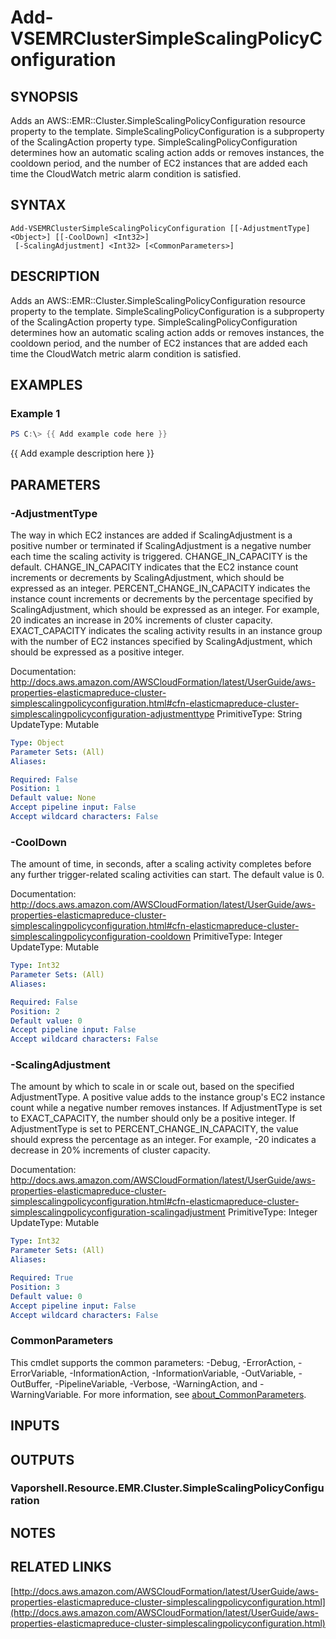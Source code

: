 # Add-VSEMRClusterSimpleScalingPolicyConfiguration

## SYNOPSIS
Adds an AWS::EMR::Cluster.SimpleScalingPolicyConfiguration resource property to the template.
SimpleScalingPolicyConfiguration is a subproperty of the ScalingAction property type.
SimpleScalingPolicyConfiguration determines how an automatic scaling action adds or removes instances, the cooldown period, and the number of EC2 instances that are added each time the CloudWatch metric alarm condition is satisfied.

## SYNTAX

```
Add-VSEMRClusterSimpleScalingPolicyConfiguration [[-AdjustmentType] <Object>] [[-CoolDown] <Int32>]
 [-ScalingAdjustment] <Int32> [<CommonParameters>]
```

## DESCRIPTION
Adds an AWS::EMR::Cluster.SimpleScalingPolicyConfiguration resource property to the template.
SimpleScalingPolicyConfiguration is a subproperty of the ScalingAction property type.
SimpleScalingPolicyConfiguration determines how an automatic scaling action adds or removes instances, the cooldown period, and the number of EC2 instances that are added each time the CloudWatch metric alarm condition is satisfied.

## EXAMPLES

### Example 1
```powershell
PS C:\> {{ Add example code here }}
```

{{ Add example description here }}

## PARAMETERS

### -AdjustmentType
The way in which EC2 instances are added if ScalingAdjustment is a positive number or terminated if ScalingAdjustment is a negative number each time the scaling activity is triggered.
CHANGE_IN_CAPACITY is the default.
CHANGE_IN_CAPACITY indicates that the EC2 instance count increments or decrements by ScalingAdjustment, which should be expressed as an integer.
PERCENT_CHANGE_IN_CAPACITY indicates the instance count increments or decrements by the percentage specified by ScalingAdjustment, which should be expressed as an integer.
For example, 20 indicates an increase in 20% increments of cluster capacity.
EXACT_CAPACITY indicates the scaling activity results in an instance group with the number of EC2 instances specified by ScalingAdjustment, which should be expressed as a positive integer.

Documentation: http://docs.aws.amazon.com/AWSCloudFormation/latest/UserGuide/aws-properties-elasticmapreduce-cluster-simplescalingpolicyconfiguration.html#cfn-elasticmapreduce-cluster-simplescalingpolicyconfiguration-adjustmenttype
PrimitiveType: String
UpdateType: Mutable

```yaml
Type: Object
Parameter Sets: (All)
Aliases:

Required: False
Position: 1
Default value: None
Accept pipeline input: False
Accept wildcard characters: False
```

### -CoolDown
The amount of time, in seconds, after a scaling activity completes before any further trigger-related scaling activities can start.
The default value is 0.

Documentation: http://docs.aws.amazon.com/AWSCloudFormation/latest/UserGuide/aws-properties-elasticmapreduce-cluster-simplescalingpolicyconfiguration.html#cfn-elasticmapreduce-cluster-simplescalingpolicyconfiguration-cooldown
PrimitiveType: Integer
UpdateType: Mutable

```yaml
Type: Int32
Parameter Sets: (All)
Aliases:

Required: False
Position: 2
Default value: 0
Accept pipeline input: False
Accept wildcard characters: False
```

### -ScalingAdjustment
The amount by which to scale in or scale out, based on the specified AdjustmentType.
A positive value adds to the instance group's EC2 instance count while a negative number removes instances.
If AdjustmentType is set to EXACT_CAPACITY, the number should only be a positive integer.
If AdjustmentType is set to PERCENT_CHANGE_IN_CAPACITY, the value should express the percentage as an integer.
For example, -20 indicates a decrease in 20% increments of cluster capacity.

Documentation: http://docs.aws.amazon.com/AWSCloudFormation/latest/UserGuide/aws-properties-elasticmapreduce-cluster-simplescalingpolicyconfiguration.html#cfn-elasticmapreduce-cluster-simplescalingpolicyconfiguration-scalingadjustment
PrimitiveType: Integer
UpdateType: Mutable

```yaml
Type: Int32
Parameter Sets: (All)
Aliases:

Required: True
Position: 3
Default value: 0
Accept pipeline input: False
Accept wildcard characters: False
```

### CommonParameters
This cmdlet supports the common parameters: -Debug, -ErrorAction, -ErrorVariable, -InformationAction, -InformationVariable, -OutVariable, -OutBuffer, -PipelineVariable, -Verbose, -WarningAction, and -WarningVariable. For more information, see [about_CommonParameters](http://go.microsoft.com/fwlink/?LinkID=113216).

## INPUTS

## OUTPUTS

### Vaporshell.Resource.EMR.Cluster.SimpleScalingPolicyConfiguration
## NOTES

## RELATED LINKS

[http://docs.aws.amazon.com/AWSCloudFormation/latest/UserGuide/aws-properties-elasticmapreduce-cluster-simplescalingpolicyconfiguration.html](http://docs.aws.amazon.com/AWSCloudFormation/latest/UserGuide/aws-properties-elasticmapreduce-cluster-simplescalingpolicyconfiguration.html)

